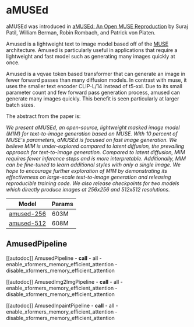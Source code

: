 <!--Copyright 2024 The HuggingFace Team. All rights reserved.

Licensed under the Apache License, Version 2.0 (the "License"); you may not use this file except in compliance with
the License. You may obtain a copy of the License at

http://www.apache.org/licenses/LICENSE-2.0

Unless required by applicable law or agreed to in writing, software distributed under the License is distributed on
an "AS IS" BASIS, WITHOUT WARRANTIES OR CONDITIONS OF ANY KIND, either express or implied. See the License for the
specific language governing permissions and limitations under the License.
-->

# aMUSEd

aMUSEd was introduced in [aMUSEd: An Open MUSE Reproduction](https://huggingface.co/papers/2401.01808) by Suraj Patil, William Berman, Robin Rombach, and Patrick von Platen.

Amused is a lightweight text to image model based off of the [MUSE](https://arxiv.org/abs/2301.00704) architecture. Amused is particularly useful in applications that require a lightweight and fast model such as generating many images quickly at once.

Amused is a vqvae token based transformer that can generate an image in fewer forward passes than many diffusion models. In contrast with muse, it uses the smaller text encoder CLIP-L/14 instead of t5-xxl. Due to its small parameter count and few forward pass generation process, amused can generate many images quickly. This benefit is seen particularly at larger batch sizes. 

The abstract from the paper is:

*We present aMUSEd, an open-source, lightweight masked image model (MIM) for text-to-image generation based on MUSE. With 10 percent of MUSE's parameters, aMUSEd is focused on fast image generation. We believe MIM is under-explored compared to latent diffusion, the prevailing approach for text-to-image generation. Compared to latent diffusion, MIM requires fewer inference steps and is more interpretable. Additionally, MIM can be fine-tuned to learn additional styles with only a single image. We hope to encourage further exploration of MIM by demonstrating its effectiveness on large-scale text-to-image generation and releasing reproducible training code. We also release checkpoints for two models which directly produce images at 256x256 and 512x512 resolutions.*

| Model | Params |
|-------|--------|
| [amused-256](https://huggingface.co/amused/amused-256) | 603M |
| [amused-512](https://huggingface.co/amused/amused-512) | 608M |

## AmusedPipeline

[[autodoc]] AmusedPipeline
	- __call__
	- all
	- enable_xformers_memory_efficient_attention
	- disable_xformers_memory_efficient_attention

[[autodoc]] AmusedImg2ImgPipeline
	- __call__
	- all
	- enable_xformers_memory_efficient_attention
	- disable_xformers_memory_efficient_attention

[[autodoc]] AmusedInpaintPipeline
	- __call__
	- all
	- enable_xformers_memory_efficient_attention
	- disable_xformers_memory_efficient_attention